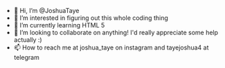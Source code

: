 - 👋 Hi, I’m @JoshuaTaye
- 👀 I’m interested in figuring out this whole coding thing
- 🌱 I’m currently learning HTML 5
- 💞️ I’m looking to collaborate on anything! I'd really appreciate some help actually :)
- 📫 How to reach me at joshua_taye on instagram and tayejoshua4 at telegram

<!---
JoshuaTaye/JoshuaTaye is a ✨ special ✨ repository because its `README.md` (this file) appears on your GitHub profile.
You can click the Preview link to take a look at your changes.
--->

